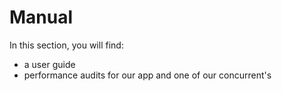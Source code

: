 # Manual

In this section, you will find:
- a user guide
- performance audits for our app and one of our concurrent's